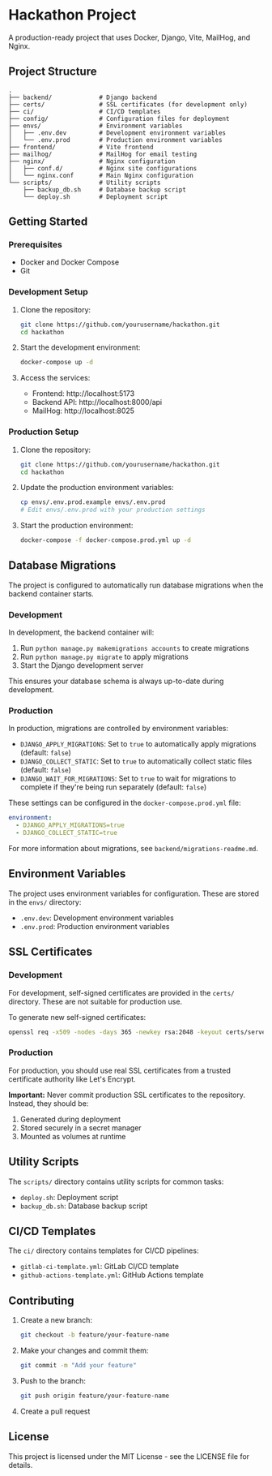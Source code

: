 # Hackathon Project

A production-ready project that uses Docker, Django, Vite, MailHog, and Nginx.

## Project Structure

```
.
├── backend/             # Django backend
├── certs/               # SSL certificates (for development only)
├── ci/                  # CI/CD templates
├── config/              # Configuration files for deployment
├── envs/                # Environment variables
│   ├── .env.dev         # Development environment variables
│   └── .env.prod        # Production environment variables
├── frontend/            # Vite frontend
├── mailhog/             # MailHog for email testing
├── nginx/               # Nginx configuration
│   ├── conf.d/          # Nginx site configurations
│   └── nginx.conf       # Main Nginx configuration
└── scripts/             # Utility scripts
    ├── backup_db.sh     # Database backup script
    └── deploy.sh        # Deployment script
```

## Getting Started

### Prerequisites

- Docker and Docker Compose
- Git

### Development Setup

1. Clone the repository:
   ```bash
   git clone https://github.com/yourusername/hackathon.git
   cd hackathon
   ```

2. Start the development environment:
   ```bash
   docker-compose up -d
   ```

3. Access the services:
   - Frontend: http://localhost:5173
   - Backend API: http://localhost:8000/api
   - MailHog: http://localhost:8025

### Production Setup

1. Clone the repository:
   ```bash
   git clone https://github.com/yourusername/hackathon.git
   cd hackathon
   ```

2. Update the production environment variables:
   ```bash
   cp envs/.env.prod.example envs/.env.prod
   # Edit envs/.env.prod with your production settings
   ```

3. Start the production environment:
   ```bash
   docker-compose -f docker-compose.prod.yml up -d
   ```

## Database Migrations

The project is configured to automatically run database migrations when the backend container starts.

### Development

In development, the backend container will:
1. Run `python manage.py makemigrations accounts` to create migrations
2. Run `python manage.py migrate` to apply migrations
3. Start the Django development server

This ensures your database schema is always up-to-date during development.

### Production

In production, migrations are controlled by environment variables:

- `DJANGO_APPLY_MIGRATIONS`: Set to `true` to automatically apply migrations (default: `false`)
- `DJANGO_COLLECT_STATIC`: Set to `true` to automatically collect static files (default: `false`)
- `DJANGO_WAIT_FOR_MIGRATIONS`: Set to `true` to wait for migrations to complete if they're being run separately (default: `false`)

These settings can be configured in the `docker-compose.prod.yml` file:

```yaml
environment:
  - DJANGO_APPLY_MIGRATIONS=true
  - DJANGO_COLLECT_STATIC=true
```

For more information about migrations, see `backend/migrations-readme.md`.

## Environment Variables

The project uses environment variables for configuration. These are stored in the `envs/` directory:

- `.env.dev`: Development environment variables
- `.env.prod`: Production environment variables

## SSL Certificates

### Development

For development, self-signed certificates are provided in the `certs/` directory. These are not suitable for production use.

To generate new self-signed certificates:

```bash
openssl req -x509 -nodes -days 365 -newkey rsa:2048 -keyout certs/server.key -out certs/server.crt
```

### Production

For production, you should use real SSL certificates from a trusted certificate authority like Let's Encrypt.

**Important:** Never commit production SSL certificates to the repository. Instead, they should be:

1. Generated during deployment
2. Stored securely in a secret manager
3. Mounted as volumes at runtime

## Utility Scripts

The `scripts/` directory contains utility scripts for common tasks:

- `deploy.sh`: Deployment script
- `backup_db.sh`: Database backup script

## CI/CD Templates

The `ci/` directory contains templates for CI/CD pipelines:

- `gitlab-ci-template.yml`: GitLab CI/CD template
- `github-actions-template.yml`: GitHub Actions template

## Contributing

1. Create a new branch:
   ```bash
   git checkout -b feature/your-feature-name
   ```

2. Make your changes and commit them:
   ```bash
   git commit -m "Add your feature"
   ```

3. Push to the branch:
   ```bash
   git push origin feature/your-feature-name
   ```

4. Create a pull request

## License

This project is licensed under the MIT License - see the LICENSE file for details.
